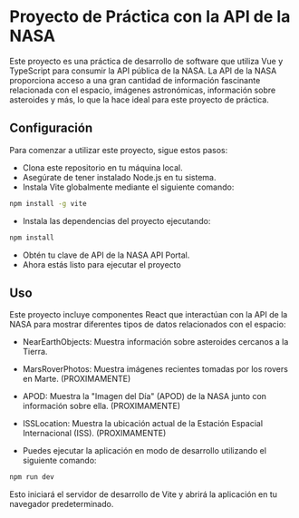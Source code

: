 # Proyecto de Práctica con la API de la NASA

Este proyecto es una práctica de desarrollo de software que utiliza Vue y TypeScript para consumir la API pública de la NASA. La API de la NASA proporciona acceso a una gran cantidad de información fascinante relacionada con el espacio, imágenes astronómicas, información sobre asteroides y más, lo que la hace ideal para este proyecto de práctica.

## Configuración

Para comenzar a utilizar este proyecto, sigue estos pasos:

- Clona este repositorio en tu máquina local.
- Asegúrate de tener instalado Node.js en tu sistema.
- Instala Vite globalmente mediante el siguiente comando:

```bash
npm install -g vite
```

- Instala las dependencias del proyecto ejecutando:
```bash
npm install
```

- Obtén tu clave de API de la NASA API Portal.
- Ahora estás listo para ejecutar el proyecto

## Uso

Este proyecto incluye componentes React que interactúan con la API de la NASA para mostrar diferentes tipos de datos relacionados con el espacio:

- NearEarthObjects: Muestra información sobre asteroides cercanos a la Tierra.
- MarsRoverPhotos: Muestra imágenes recientes tomadas por los rovers en Marte. (PROXIMAMENTE)
- APOD: Muestra la "Imagen del Día" (APOD) de la NASA junto con información sobre ella. (PROXIMAMENTE)
- ISSLocation: Muestra la ubicación actual de la Estación Espacial Internacional (ISS). (PROXIMAMENTE)

- Puedes ejecutar la aplicación en modo de desarrollo utilizando el siguiente comando:
```bash
npm run dev
```

Esto iniciará el servidor de desarrollo de Vite y abrirá la aplicación en tu navegador predeterminado.
